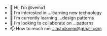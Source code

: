 - 👋 Hi, I’m @vemu1
- 👀 I’m interested in ...learning new technology
- 🌱 I’m currently learning ...design patterns
- 💞️ I’m looking to collaborate on ...patterns
- 📫 How to reach me ...ashokvem@gmail.com

<!---
vemu1/vemu1 is a ✨ special ✨ repository because its `README.md` (this file) appears on your GitHub profile.
You can click the Preview link to take a look at your changes.
--->
